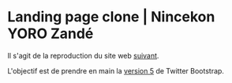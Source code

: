 # Landing page clone | Nincekon YORO Zandé

Il s'agit de la reproduction du site web [suivant](https://templatemo.com/live/templatemo_543_breezed).

L'objectif est de prendre en main la [version 5](https://getbootstrap.com/docs/5.1/getting-started/introduction/) de Twitter Bootstrap.
